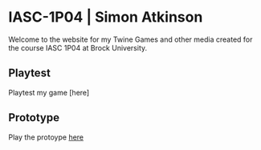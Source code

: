# IASC-1P04 | Simon Atkinson
Welcome to the website for my Twine Games and other media created for the course IASC 1P04 at Brock University.

## Playtest

Playtest my game [here]

## Prototype

Play the protoype [here](prototype/StartMenuGameProtoype.html)
